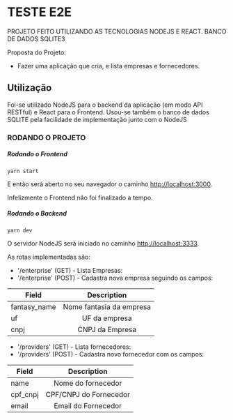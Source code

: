 # TESTE E2E

PROJETO FEITO UTILIZANDO AS TECNOLOGIAS NODEJS E REACT. BANCO DE DADOS SQLITE3

Proposta do Projeto:
- Fazer uma aplicação que cria, e lista empresas e fornecedores.

## Utilização

Foi-se utilizado NodeJS para o backend da aplicação (em modo API RESTful) e React para o Frontend. Usou-se também o banco de dados SQLITE pela facilidade de implementação junto com o NodeJS

### RODANDO O PROJETO

##### Rodando o Frontend
``` yarn start ```

E então será aberto no seu navegador o caminho [http://localhost:3000](http://localhost:3000).

Infelizmente o Frontend não foi finalizado a tempo.

##### Rodando o Backend

``` yarn dev ```

O servidor NodeJS será iniciado no caminho [http://localhost:3333](http://localhost:3333).

As rotas implementadas são:

* '/enterprise' (GET) - Lista Empresas:
* '/enterprise' (POST) - Cadastra nova empresa seguindo os campos:

| Field         | Description    |
| ------------- |:-------------:|
| fantasy_name  | Nome fantasia da empresa |
| uf            | UF da empresa            |
| cnpj          | CNPJ da Empresa          |

* '/providers' (GET) - Lista fornecedores:
* '/providers' (POST) - Cadastra novo fornecedor com os campos:

| Field         | Description    |
| ------------- |:-------------:|
| name  | Nome do fornecedor |
| cpf_cnpj            | CPF/CNPJ do Fornecedor            |
| email          | Email do Fornecedor          |